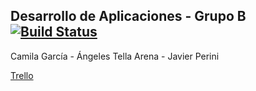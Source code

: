 ## Desarrollo de Aplicaciones - Grupo B [![Build Status](https://travis-ci.org/angeles-tellaarena/DesarrolloDeAplicaciones-GrupoB.svg?branch=master)](https://travis-ci.org/angeles-tellaarena/DesarrolloDeAplicaciones-GrupoB) 

Camila García - Ángeles Tella Arena - Javier Perini

[Trello](https://trello.com/b/mf4Javtg)
